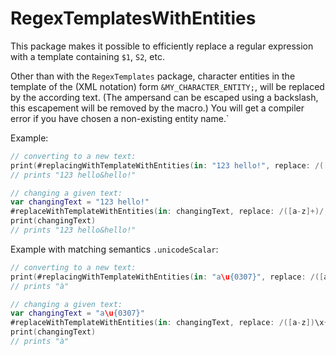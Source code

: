 # RegexTemplatesWithEntities

This package makes it possible to efficiently replace a regular expression with a template containing `$1`, `S2`, etc.

Other than with the `RegexTemplates` package, character entities in the template of the (XML notation) form `&MY_CHARACTER_ENTITY;`, will be replaced by the according text. (The ampersand can be escaped using a backslash, this escapement will be removed by the macro.) You will get a compiler error if you have chosen a non-existing entity name.`

Example:

```swift
// converting to a new text:
print(#replacingWithTemplateWithEntities(in: "123 hello!", replace: /([a-z]+)/, withTemplate: "$1&amp;$1"))
// prints "123 hello&hello!"

// changing a given text:
var changingText = "123 hello!"
#replaceWithTemplateWithEntities(in: changingText, replace: /([a-z]+)/, withTemplate: "$1&amp;$1")
print(changingText)
// prints "123 hello&hello!"
```

Example with matching semantics `.unicodeScalar`:

```swift
// converting to a new text:
print(#replacingWithTemplateWithEntities(in: "a\u{0307}", replace: /([a-z])\x{0307}/.matchingSemantics(.unicodeScalar), withTemplate: "$1\u{0300}"))
// prints "à"

// changing a given text:
var changingText = "a\u{0307}"
#replaceWithTemplateWithEntities(in: changingText, replace: /([a-z])\x{0307}/.matchingSemantics(.unicodeScalar), withTemplate: "$1\u{0300}")
print(changingText)
// prints "à"
```
